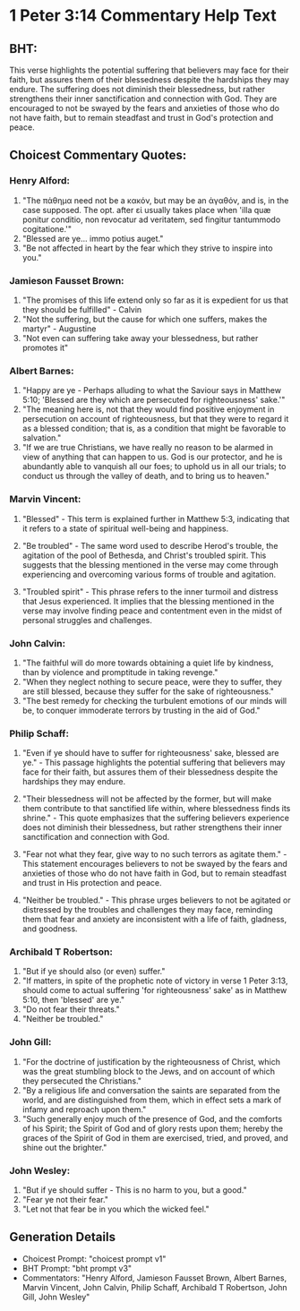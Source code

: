 # 1 Peter 3:14 Commentary Help Text

## BHT:
This verse highlights the potential suffering that believers may face for their faith, but assures them of their blessedness despite the hardships they may endure. The suffering does not diminish their blessedness, but rather strengthens their inner sanctification and connection with God. They are encouraged to not be swayed by the fears and anxieties of those who do not have faith, but to remain steadfast and trust in God's protection and peace.

## Choicest Commentary Quotes:
### Henry Alford:
1. "The πάθημα need not be a κακόν, but may be an ἀγαθόν, and is, in the case supposed. The opt. after εἰ usually takes place when 'illa quæ ponitur conditio, non revocatur ad veritatem, sed fingitur tantummodo cogitatione.'" 
2. "Blessed are ye... immo potius auget." 
3. "Be not affected in heart by the fear which they strive to inspire into you."

### Jamieson Fausset Brown:
1. "The promises of this life extend only so far as it is expedient for us that they should be fulfilled" - Calvin
2. "Not the suffering, but the cause for which one suffers, makes the martyr" - Augustine
3. "Not even can suffering take away your blessedness, but rather promotes it"

### Albert Barnes:
1. "Happy are ye - Perhaps alluding to what the Saviour says in Matthew 5:10; 'Blessed are they which are persecuted for righteousness' sake.'"
2. "The meaning here is, not that they would find positive enjoyment in persecution on account of righteousness, but that they were to regard it as a blessed condition; that is, as a condition that might be favorable to salvation."
3. "If we are true Christians, we have really no reason to be alarmed in view of anything that can happen to us. God is our protector, and he is abundantly able to vanquish all our foes; to uphold us in all our trials; to conduct us through the valley of death, and to bring us to heaven."

### Marvin Vincent:
1. "Blessed" - This term is explained further in Matthew 5:3, indicating that it refers to a state of spiritual well-being and happiness.

2. "Be troubled" - The same word used to describe Herod's trouble, the agitation of the pool of Bethesda, and Christ's troubled spirit. This suggests that the blessing mentioned in the verse may come through experiencing and overcoming various forms of trouble and agitation.

3. "Troubled spirit" - This phrase refers to the inner turmoil and distress that Jesus experienced. It implies that the blessing mentioned in the verse may involve finding peace and contentment even in the midst of personal struggles and challenges.

### John Calvin:
1. "The faithful will do more towards obtaining a quiet life by kindness, than by violence and promptitude in taking revenge."
2. "When they neglect nothing to secure peace, were they to suffer, they are still blessed, because they suffer for the sake of righteousness."
3. "The best remedy for checking the turbulent emotions of our minds will be, to conquer immoderate terrors by trusting in the aid of God."

### Philip Schaff:
1. "Even if ye should have to suffer for righteousness' sake, blessed are ye." - This passage highlights the potential suffering that believers may face for their faith, but assures them of their blessedness despite the hardships they may endure.

2. "Their blessedness will not be affected by the former, but will make them contribute to that sanctified life within, where blessedness finds its shrine." - This quote emphasizes that the suffering believers experience does not diminish their blessedness, but rather strengthens their inner sanctification and connection with God.

3. "Fear not what they fear, give way to no such terrors as agitate them." - This statement encourages believers to not be swayed by the fears and anxieties of those who do not have faith in God, but to remain steadfast and trust in His protection and peace.

4. "Neither be troubled." - This phrase urges believers to not be agitated or distressed by the troubles and challenges they may face, reminding them that fear and anxiety are inconsistent with a life of faith, gladness, and goodness.

### Archibald T Robertson:
1. "But if ye should also (or even) suffer." 
2. "If matters, in spite of the prophetic note of victory in verse 1 Peter 3:13, should come to actual suffering 'for righteousness' sake' as in Matthew 5:10, then 'blessed' are ye."
3. "Do not fear their threats."
4. "Neither be troubled."

### John Gill:
1. "For the doctrine of justification by the righteousness of Christ, which was the great stumbling block to the Jews, and on account of which they persecuted the Christians."
2. "By a religious life and conversation the saints are separated from the world, and are distinguished from them, which in effect sets a mark of infamy and reproach upon them."
3. "Such generally enjoy much of the presence of God, and the comforts of his Spirit; the Spirit of God and of glory rests upon them; hereby the graces of the Spirit of God in them are exercised, tried, and proved, and shine out the brighter."

### John Wesley:
1. "But if ye should suffer - This is no harm to you, but a good." 
2. "Fear ye not their fear." 
3. "Let not that fear be in you which the wicked feel."


## Generation Details
- Choicest Prompt: "choicest prompt v1"
- BHT Prompt: "bht prompt v3"
- Commentators: "Henry Alford, Jamieson Fausset Brown, Albert Barnes, Marvin Vincent, John Calvin, Philip Schaff, Archibald T Robertson, John Gill, John Wesley"
